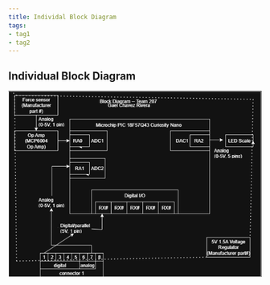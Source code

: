 ```yaml
---
title: Individal Block Diagram
tags:
- tag1
- tag2
---
```



## Individual Block Diagram 

![](https://github.com/Ludael02/gael_chavez.github.io/blob/main/Gael%20Chavez%20Block%20Diagram.drawio.png)
